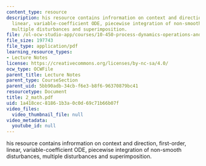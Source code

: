 ```yaml
---
content_type: resource
description: his resource contains infrormation on context and direction, first-order,
  linear, variable-coefficient ODE, piecewise integration of non-smooth disturbances,
  multiple disturbances and superimposition.
file: /ol-ocw-studio-app/courses/10-450-process-dynamics-operations-and-control-spring-2006/1a418cec81861b3a0c0d69c71b66b07f_2_math.pdf
file_size: 197743
file_type: application/pdf
learning_resource_types:
- Lecture Notes
license: https://creativecommons.org/licenses/by-nc-sa/4.0/
ocw_type: OCWFile
parent_title: Lecture Notes
parent_type: CourseSection
parent_uid: 5bb90adb-34cb-f6e3-b8f6-96370879bc41
resourcetype: Document
title: 2_math.pdf
uid: 1a418cec-8186-1b3a-0c0d-69c71b66b07f
video_files:
  video_thumbnail_file: null
video_metadata:
  youtube_id: null
---
```

his resource contains infrormation on context and direction, first-order, linear, variable-coefficient ODE, piecewise integration of non-smooth disturbances, multiple disturbances and superimposition.